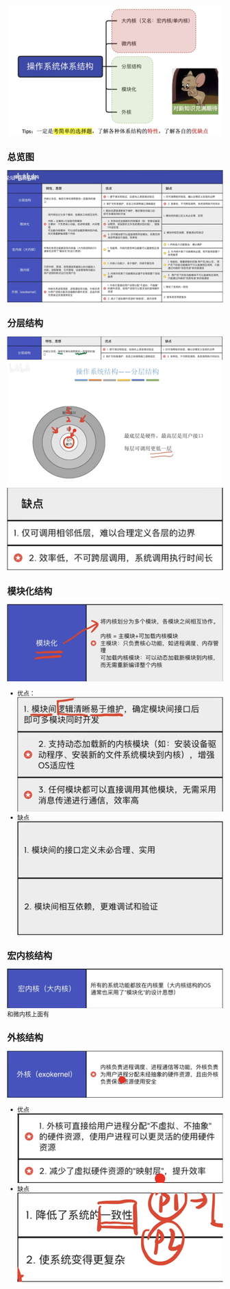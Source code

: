 

![输入图片说明](/imgs/2025-07-26/oo1sqF0YflwzW5lF.png)
## 总览图
![输入图片说明](/imgs/2025-07-26/vslDR70RFuk6r7V4.png)

## 分层结构
![输入图片说明](/imgs/2025-07-26/uqT7jclVBtaGoxwl.png)
![输入图片说明](/imgs/2025-07-26/7cXVSddgunhwFUKa.png)
![输入图片说明](/imgs/2025-07-26/kFxJJ8ulQwijRFQr.png)

## 模块化结构
![输入图片说明](/imgs/2025-07-26/yoq0soalDi2SZcyK.png)
- 优点：
![输入图片说明](/imgs/2025-07-26/UMiu2VSZvBiqeSuy.png)
- 缺点
![输入图片说明](/imgs/2025-07-26/FzOJR5dSjiAwleRk.png)

## 宏内核结构
![输入图片说明](/imgs/2025-07-26/mcX7PeCu5ITPeH1b.png)
和微内核上面有

## 外核结构
![输入图片说明](/imgs/2025-07-26/95rgYI71LCTM2NHS.png)

- 优点
![输入图片说明](/imgs/2025-07-26/AHwVjePUWVnT3iAy.png)
- 缺点
![输入图片说明](/imgs/2025-07-26/xcLAqMkJXUojN818.png)
<!--stackedit_data:
eyJoaXN0b3J5IjpbLTE2MTM0OTQ1NjcsMTQwMTYyMzUxMF19
-->